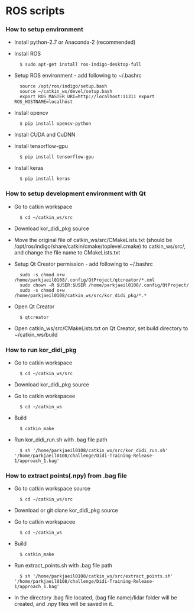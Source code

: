 # ROS scripts

### How to setup environment
* Install python-2.7 or Anaconda-2 (recommended)
* Install ROS

        $ sudo apt-get install ros-indigo-desktop-full

* Setup ROS environment - add following to ~/.bashrc

        source /opt/ros/indigo/setup.bash
		source ~/catkin_ws/devel/setup.bash
		export ROS_MASTER_URI=http://localhost:11311 export ROS_HOSTNAME=localhost

* Install opencv

        $ pip install opencv-python

* Install CUDA and CuDNN
* Install tensorflow-gpu

        $ pip install tensorflow-gpu

* Install keras

        $ pip install keras

### How to setup development environment with Qt
* Go to catkin workspace

        $ cd ~/catkin_ws/src

* Download kor_didi_pkg source
* Move the original file of catkin_ws/src/CMakeLists.txt (should be /opt/ros/indigo/share/catkin/cmake/toplevel.cmake) to catkin_ws/src/, and change the file name to CMakeLists.txt
* Setup Qt Creator permission - add following to ~/.bashrc

        sudo -s chmod o+w /home/parkjaeil0108/.config/QtProject/qtcreator/*.xml
        sudo chown -R $USER:$USER /home/parkjaeil0108/.config/QtProject/
        sudo -s chmod o+w /home/parkjaeil0108/catkin_ws/src/kor_didi_pkg/*.*

* Open Qt Creator

        $ qtcreator

* Open catkin_ws/src/CMakeLists.txt on Qt Creator, set build directory to ~/catkin_ws/build

### How to run kor_didi_pkg
* Go to catkin workspace

        $ cd ~/catkin_ws/src

* Download kor_didi_pkg source

* Go to catkin workspacee

        $ cd ~/catkin_ws
* Build

        $ catkin_make

* Run kor_didi_run.sh with .bag file path

        $ sh '/home/parkjaeil0108/catkin_ws/src/kor_didi_run.sh' '/home/parkjaeil0108/challenge/Didi-Training-Release-1/approach_1.bag'

### How to extract points(.npy) from .bag file
* Go to catkin workspace source

        $ cd ~/catkin_ws/src

* Download or git clone kor_didi_pkg source

* Go to catkin workspacee

        $ cd ~/catkin_ws
        
* Build

        $ catkin_make

* Run extract_points.sh with .bag file path

        $ sh '/home/parkjaeil0108/catkin_ws/src/extract_points.sh' '/home/parkjaeil0108/challenge/Didi-Training-Release-1/approach_1.bag'

* In the directory .bag file located, (bag file name)/lidar folder will be created, and .npy files will be saved in it.
